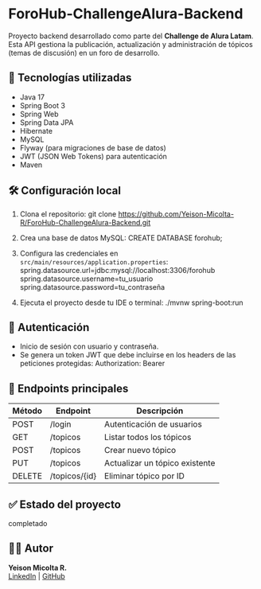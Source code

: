 # ForoHub-ChallengeAlura-Backend
Proyecto backend desarrollado como parte del **Challenge de Alura Latam**. Esta API gestiona la publicación, actualización y administración de tópicos (temas de discusión) en un foro de desarrollo.

## 🚀 Tecnologías utilizadas

- Java 17
- Spring Boot 3
- Spring Web
- Spring Data JPA
- Hibernate
- MySQL
- Flyway (para migraciones de base de datos)
- JWT (JSON Web Tokens) para autenticación
- Maven

## 🛠️ Configuración local

1. Clona el repositorio:
git clone https://github.com/Yeison-Micolta-R/ForoHub-ChallengeAlura-Backend.git

2. Crea una base de datos MySQL:
CREATE DATABASE forohub;

3. Configura las credenciales en `src/main/resources/application.properties`:
spring.datasource.url=jdbc:mysql://localhost:3306/forohub
spring.datasource.username=tu_usuario
spring.datasource.password=tu_contraseña

4. Ejecuta el proyecto desde tu IDE o terminal:
./mvnw spring-boot:run

## 🔐 Autenticación

- Inicio de sesión con usuario y contraseña.
- Se genera un token JWT que debe incluirse en los headers de las peticiones protegidas:
Authorization: Bearer <token>

## 📄 Endpoints principales

| Método | Endpoint         | Descripción                    |
|--------|------------------|--------------------------------|
| POST   | /login           | Autenticación de usuarios      |
| GET    | /topicos         | Listar todos los tópicos       |
| POST   | /topicos         | Crear nuevo tópico             |
| PUT    | /topicos         | Actualizar un tópico existente |
| DELETE | /topicos/{id}    | Eliminar tópico por ID         |

## ✅ Estado del proyecto
completado

## 🧑‍💻 Autor

**Yeison Micolta R.**  
[LinkedIn](https://www.linkedin.com/in/ymicoltar) | [GitHub](https://github.com/Yeison-Micolta-R)
